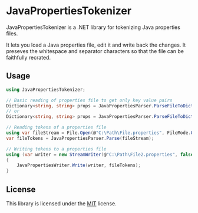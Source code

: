 # JavaPropertiesTokenizer
JavaPropertiesTokenizer is a .NET library for tokenizing Java properties files.

It lets you load a Java properties file, edit it and write back the changes. It preseves the whitespace and separator characters so that the file can be faithfully recrated.

## Usage
```C#
using JavaPropertiesTokenizer;

// Basic reading of properties file to get only key value pairs
Dictionary<string, string> props = JavaPropertiesParser.ParseFileToDictionary(@"C:\Path\File.properties");
// or
Dictionary<string, string> props = JavaPropertiesParser.ParseFileToDictionary(@"C:\Path\File.properties", JavaPropertiesParser.DefaultEncoding, true);

// Reading tokens of a properties file
using var fileStream = File.Open(@"C:\Path\File.properties", FileMode.Open, FileAccess.Read, FileShare.ReadWrite);
var fileTokens = JavaPropertiesParser.Parse(fileStream);

// Writing tokens to a properties file
using (var writer = new StreamWriter(@"C:\Path\File2.properties", false, JavaPropertiesParser.DefaultEncoding))
{
    JavaPropertiesWriter.Write(writer, fileTokens);
}

```

## License
This library is licensed under the [MIT](LICENSE.TXT) license.
